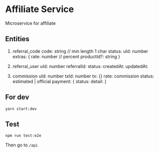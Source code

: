 # Affiliate Service

Microservice for affiliate

## Entities

1. referral_code
code: string // min length 1 char
status: 
uId: number
extras: {
    rate: number // percent
    productId?: string
}

2. referral_user
uId: number
referralId: 
status: 
createdAt: 
updatedAt:

3. commission
uId: number
txId: number
tx: {}
rate: 
commission
status: estimated | official 
payment: {
    status:
    detail: 
}


## For dev

```
yarn start:dev
```


## Test
```
npm run test:e2e
```

Then go to `/api`

